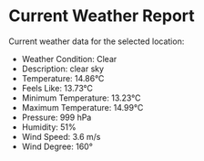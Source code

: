# Current Weather Report
Current weather data for the selected location:
- Weather Condition: Clear
- Description: clear sky
- Temperature: 14.86°C
- Feels Like: 13.73°C
- Minimum Temperature: 13.23°C
- Maximum Temperature: 14.99°C
- Pressure: 999 hPa
- Humidity: 51%
- Wind Speed: 3.6 m/s
- Wind Degree: 160°
